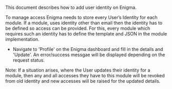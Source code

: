 This document describes how to add user identity on Enigma.

To manage access Enigma needs to store every User’s Identity for each module. If a module, uses identity other than email then the identity has to be defined so access can be provided.
For this, every module which requires such an identity has to define the template and JSON in the module implementation.

- Navigate to 'Profile' on the Enigma dashboard and fill in the details and 'Update'. An error/success messgae will be displayed depending on the request status.

Note: If a situation arises, where the User updates their identity for a module, then any and all accesses they have to this module will be revoked from old identity and new accesses will be raised for the updated details.
